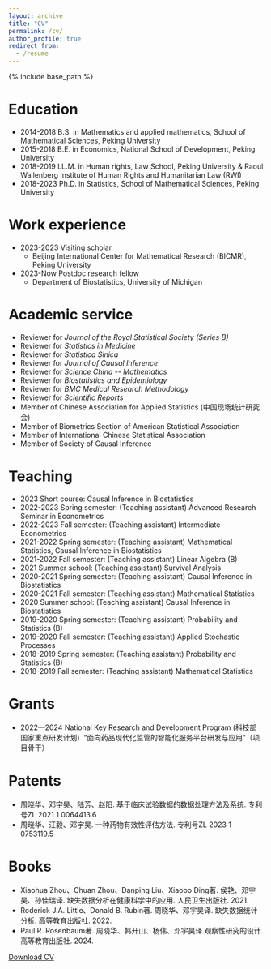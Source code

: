 ```yaml
---
layout: archive
title: "CV"
permalink: /cv/
author_profile: true
redirect_from:
  - /resume
---
```


{% include base_path %}

Education
======
* 2014-2018 B.S. in Mathematics and applied mathematics, School of Mathematical Sciences, Peking University
* 2015-2018 B.E. in Economics, National School of Development, Peking University
* 2018-2019 LL.M. in Human rights, Law School, Peking University & Raoul Wallenberg Institute of Human Rights and Humanitarian Law (RWI)
* 2018-2023 Ph.D. in Statistics, School of Mathematical Sciences, Peking University

Work experience
======
* 2023-2023 Visiting scholar
  * Beijing International Center for Mathematical Research (BICMR), Peking University
* 2023-Now Postdoc research fellow
  * Department of Biostatistics, University of Michigan

Academic service
=====
* Reviewer for <i>Journal of the Royal Statistical Society (Series B)</i>
* Reviewer for <i>Statistics in Medicine</i>
* Reviewer for <i>Statistica Sinica</i>
* Reviewer for <i>Journal of Causal Inference</i>
* Reviewer for <i>Science China -- Mathematics</i>
* Reviewer for <i>Biostatistics and Epidemiology</i>
* Reviewer for <i>BMC Medical Research Methodology</i>
* Reviewer for <i>Scientific Reports</i>
* Member of Chinese Association for Applied Statistics (中国现场统计研究会)
* Member of Biometrics Section of American Statistical Association
* Member of International Chinese Statistical Association
* Member of Society of Causal Inference

Teaching
=====
* 2023 Short course:         Causal Inference in Biostatistics
* 2022-2023 Spring semester: (Teaching assistant) Advanced Research Seminar in Econometrics
* 2022-2023 Fall semester:   (Teaching assistant) Intermediate Econometrics
* 2021-2022 Spring semester: (Teaching assistant) Mathematical Statistics, Causal Inference in Biostatistics
* 2021-2022 Fall semester:   (Teaching assistant) Linear Algebra (B)
* 2021 Summer school:        (Teaching assistant) Survival Analysis
* 2020-2021 Spring semester: (Teaching assistant) Causal Inference in Biostatistics
* 2020-2021 Fall semester:   (Teaching assistant) Mathematical Statistics
* 2020 Summer school:        (Teaching assistant) Causal Inference in Biostatistics
* 2019-2020 Spring semester: (Teaching assistant) Probability and Statistics (B)
* 2019-2020 Fall semester:   (Teaching assistant) Applied Stochastic Processes
* 2018-2019 Spring semester: (Teaching assistant) Probability and Statistics (B)
* 2018-2019 Fall semester:   (Teaching assistant) Mathematical Statistics

Grants
=====
* 2022—2024 National Key Research and Development Program (科技部国家重点研发计划)  “面向药品现代化监管的智能化服务平台研发与应用”（项目骨干）

Patents
=====
* 周晓华、邓宇昊、陆芳、赵阳. 基于临床试验数据的数据处理方法及系统. 专利号ZL 2021 1 0064413.6
* 周晓华、汪毅、邓宇昊. 一种药物有效性评估方法. 专利号ZL 2023 1 0753119.5

Books
=====
* Xiaohua Zhou、Chuan Zhou、Danping Liu、Xiaobo Ding著. 侯艳、邓宇昊、孙佳瑞译. 缺失数据分析在健康科学中的应用. 人民卫生出版社. 2021.
* Roderick J.A. Little、Donald B. Rubin著. 周晓华、邓宇昊译. 缺失数据统计分析. 高等教育出版社. 2022.
* Paul R. Rosenbaum著. 周晓华、韩开山、杨伟、邓宇昊译.观察性研究的设计. 高等教育出版社. 2024.

[Download CV](../files/YDeng_CV.pdf)

